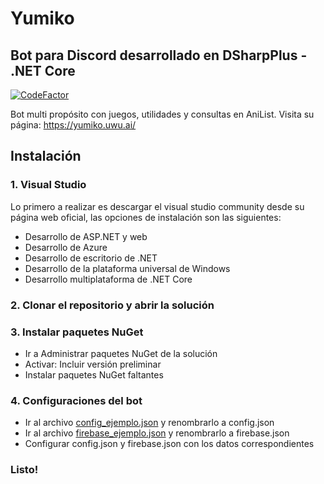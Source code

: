 # Yumiko
## Bot para Discord desarrollado en DSharpPlus - .NET Core 
[![CodeFactor](https://www.codefactor.io/repository/github/nai98x/yumiko/badge?s=92181f030fc6101fb54afa74167809713aa4d060)](https://www.codefactor.io/repository/github/nai98x/yumiko)

Bot multi propósito con juegos, utilidades y consultas en AniList. Visita su página: https://yumiko.uwu.ai/

## Instalación

### 1. Visual Studio
Lo primero a realizar es descargar el visual studio community desde su página web oficial, las opciones de instalación son las siguientes:
- Desarrollo de ASP.NET y web
- Desarrollo de Azure
- Desarrollo de escritorio de .NET
- Desarrollo de la plataforma universal de Windows
- Desarrollo multiplataforma de .NET Core

### 2. Clonar el repositorio y abrir la solución

### 3. Instalar paquetes NuGet
- Ir a Administrar paquetes NuGet de la solución
- Activar: Incluir versión preliminar
- Instalar paquetes NuGet faltantes

### 4. Configuraciones del bot
- Ir al archivo [config_ejemplo.json](YumikoBot/config_ejemplo.json) y renombrarlo a config.json
- Ir al archivo [firebase_ejemplo.json](YumikoBot/firebase_ejemplo.json) y renombrarlo a firebase.json
- Configurar config.json y firebase.json con los datos correspondientes

### Listo!
